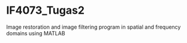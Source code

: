 # IF4073_Tugas2
Image restoration and image filtering program in spatial and frequency domains using MATLAB
